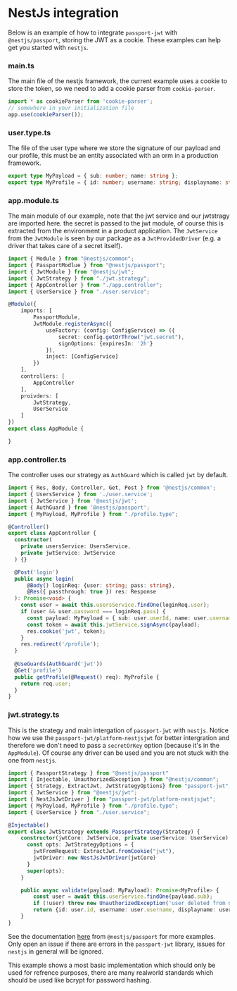 # NestJs integration

Below is an example of how to integrate `passport-jwt` with `@nestjs/passport`, storing the JWT as a cookie. These examples can help get you started with `nestjs`.

### main.ts
The main file of the nestjs framework, the current example uses a cookie to store the token, so we need to add a cookie parser from `cookie-parser`.
```typescript
import * as cookieParser from 'cookie-parser';
// somewhere in your initialization file
app.use(cookieParser());
```
### user.type.ts
The file of the user type where we store the signature of our payload and our profile, this must be an entity associated with an orm in a production framework.
```typescript
export type MyPayload = { sub: number; name: string };
export type MyProfile = { id: number; username: string; displayname: string };
```
### app.module.ts
The main module of our example, note that the jwt service and our jwtstragy are imported here. 
the secret is passed to the jwt module, of course this is extracted from the environment in a product application.
The `JwtService` from the `JwtModule` is seen by our package as a `JwtProvidedDriver` (e.g. a driver that takes care of a secret itself).
```typescript
import { Module } from "@nestjs/common";
import { PassportModlue } from "@nestjs/passport";
import { JwtModule } from "@nestjs/jwt";
import { JwtStrategy } from "./jwt.strategy";
import { AppController } from "./app.controller";
import { UserService } from "./user.service";

@Module({
    imports: [
        PassportModule,
        JwtModule.registerAsync({
            useFactory: (config: ConfigService) => ({
                secret: config.getOrThrow("jwt.secret"),
                signOptions: {expiresIn: '2h'}
            }),
            inject: [ConfigService]
        })
    ],
    controllers: [
        AppController
    ],
    proivders: [
        JwtStrategy,
        UserService
    ]
})
export class AppModule {

}
```
### app.controller.ts
The controller uses our strategy as `AuthGuard` which is called `jwt` by default.
```typescript
import { Res, Body, Controller, Get, Post } from '@nestjs/common';
import { UsersService } from './user.service';
import { JwtService } from '@nestjs/jwt';
import { AuthGuard } from '@nestjs/passport';
import { MyPayload, MyProfile } from "./profile.type";

@Controller()
export class AppController {
  constructor(
    private usersService: UsersService,
    private jwtService: JwtService
  ) {}

  @Post('login')
  public async login(
      @Body() loginReq: {user: string; pass: string}, 
      @Res({ passthrough: true }) res: Response
  ): Promise<void> {
    const user = await this.usersService.findOne(loginReq.user);
    if (user && user.password === loginReq.pass) {
      const payload: MyPayload = { sub: user.userId, name: user.username };
      const token = await this.jwtService.signAsync(payload);
      res.cookie('jwt', token);
    }
    res.redirect('/profile');
  }
  
  @UseGuards(AuthGuard('jwt'))
  @Get('profile')
  public getProfile(@Request() req): MyProfile {
    return req.user;
  }
}
```
### jwt.strategy.ts
This is the strategy and main intergation of `passport-jwt` with `nestjs`. 
Notice how we use the `passport-jwt/platform-nestjsjwt` for better intergration and therefore we don't need to pass a `secretOrKey` option (because it's in the `AppModule`). 
Of course any driver can be used and you are not stuck with the one from `nestjs`.
```typescript
import { PassportStrategy } from "@nestjs/passport"
import { Injectable, UnauthorizedException } from "@nestjs/common";
import { Strategy, ExtractJwt, JwtStrategyOptions} from "passport-jwt";
import { JwtService } from "@nestjs/jwt";
import { NestJsJwtDriver } from "passport-jwt/platform-nestjsjwt";
import { MyPayload, MyProfile } from "./profile.type";
import { UserService } from "./user.service";

@Injectable()
export class JwtStrategy extends PassportStrategy(Strategy) {
    constructor(jwtCore: JwtService, private userService: UserService) {
      const opts: JwtStrategyOptions = {
        jwtFromRequest: ExtractJwt.fromCookie("jwt"),
        jwtDriver: new NestJsJwtDriver(jwtCore)
      }
      super(opts);
    }

    public async validate(payload: MyPayload): Promise<MyProfile> {
        const user = await this.userService.findOne(payload.sub);
        if (!user) throw new UnauthorizedException('user deleted from db');
        return {id: user.id, username: user.username, displayname: user.fullname};
    }
}
```
See the documentation [here](https://docs.nestjs.com/security/authentication#jwt-functionality) from `@nestjs/passport` for more examples.
Only open an issue if there are errors in the `passport-jwt` library, issues for `nestjs` in general will be ignored.

This example shows a most basic implementation which should only be used for refrence purposes,
there are many realworld standards which should be used like bcrypt for password hashing.
